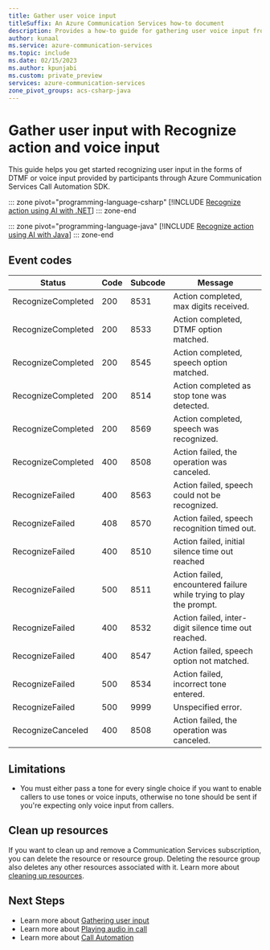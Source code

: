 ```yaml
---
title: Gather user voice input
titleSuffix: An Azure Communication Services how-to document
description: Provides a how-to guide for gathering user voice input from participants on a call.
author: kunaal
ms.service: azure-communication-services
ms.topic: include
ms.date: 02/15/2023
ms.author: kpunjabi
ms.custom: private_preview
services: azure-communication-services
zone_pivot_groups: acs-csharp-java
---
```


# Gather user input with Recognize action and voice input

This guide helps you get started recognizing user input in the forms of DTMF or voice input provided by participants through Azure Communication Services Call Automation SDK.

::: zone pivot="programming-language-csharp"
[!INCLUDE [Recognize action using AI with .NET](./includes/recognize-ai-action-how-to-csharp.md)]
::: zone-end

::: zone pivot="programming-language-java"
[!INCLUDE [Recognize action using AI with Java](./includes/recognize-ai-action-how-to-java.md)]
::: zone-end

## Event codes
|Status|Code|Subcode|Message|
|----|--|-----|-----|
|RecognizeCompleted|200|8531|Action completed, max digits received.|
|RecognizeCompleted|200|8533|Action completed, DTMF option matched.|
|RecognizeCompleted|200|8545|Action completed, speech option matched.|
|RecognizeCompleted|200|8514|Action completed as stop tone was detected.|
|RecognizeCompleted|200|8569|Action completed, speech was recognized.|
|RecognizeCompleted|400|8508|Action failed, the operation was canceled.|
|RecognizeFailed|400|8563|Action failed, speech could not be recognized.|
|RecognizeFailed|408|8570|Action failed, speech recognition timed out.|
|RecognizeFailed|400|8510|Action failed, initial silence time out reached|
|RecognizeFailed|500|8511|Action failed, encountered failure while trying to play the prompt.|
|RecognizeFailed|400|8532|Action failed, inter-digit silence time out reached.|
|RecognizeFailed|400|8547|Action failed, speech option not matched.|
|RecognizeFailed|500|8534|Action failed, incorrect tone entered.|
|RecognizeFailed|500|9999|Unspecified error.|
|RecognizeCanceled|400|8508|Action failed, the operation was canceled.|

## Limitations

- You must either pass a tone for every single choice if you want to enable callers to use tones or voice inputs, otherwise no tone should be sent if you're expecting only voice input from callers. 

## Clean up resources

If you want to clean up and remove a Communication Services subscription, you can delete the resource or resource group. Deleting the resource group also deletes any other resources associated with it. Learn more about [cleaning up resources](../../quickstarts/create-communication-resource.md#clean-up-resources).

## Next Steps
- Learn more about [Gathering user input](../../concepts/call-automation/recognize-ai-action.md)
- Learn more about [Playing audio in call](../../concepts/call-automation/play-ai-action.md)
- Learn more about [Call Automation](../../concepts/call-automation/call-automation.md)
